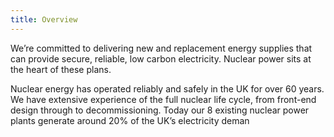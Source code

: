 ```yaml
---
title: Overview
---
```


We’re committed to delivering new and replacement energy supplies that can provide secure, reliable, low carbon electricity.  Nuclear power sits at the heart of these plans. 

Nuclear energy has operated reliably and safely in the UK for over 60 years. We have extensive experience of the full nuclear life cycle, from front-end design through to decommissioning. Today our 8 existing nuclear power plants generate around 20% of the UK’s electricity deman
